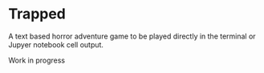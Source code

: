 # Trapped

A text based horror adventure game to be played directly in the terminal or Jupyer notebook
cell output.

Work in progress
